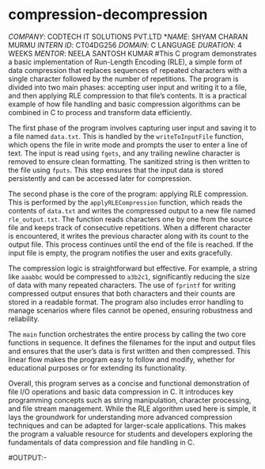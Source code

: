 # compression-decompression
*COMPANY*: CODTECH IT SOLUTIONS PVT.LTD
**NAME*: SHYAM CHARAN MURMU
*INTERN ID*: CT04DG256
*DOMAIN*: C LANGUAGE
*DURATION*: 4 WEEKS
*MENTOR*: NEELA SANTOSH KUMAR
#This C program demonstrates a basic implementation of Run-Length Encoding (RLE), a simple form of data compression that replaces sequences of repeated characters with a single character followed by the number of repetitions. The program is divided into two main phases: accepting user input and writing it to a file, and then applying RLE compression to that file’s contents. It is a practical example of how file handling and basic compression algorithms can be combined in C to process and transform data efficiently.

The first phase of the program involves capturing user input and saving it to a file named `data.txt`. This is handled by the `writeToInputFile` function, which opens the file in write mode and prompts the user to enter a line of text. The input is read using `fgets`, and any trailing newline character is removed to ensure clean formatting. The sanitized string is then written to the file using `fputs`. This step ensures that the input data is stored persistently and can be accessed later for compression.

The second phase is the core of the program: applying RLE compression. This is performed by the `applyRLECompression` function, which reads the contents of `data.txt` and writes the compressed output to a new file named `rle_output.txt`. The function reads characters one by one from the source file and keeps track of consecutive repetitions. When a different character is encountered, it writes the previous character along with its count to the output file. This process continues until the end of the file is reached. If the input file is empty, the program notifies the user and exits gracefully.

The compression logic is straightforward but effective. For example, a string like `aaabbc` would be compressed to `a3b2c1`, significantly reducing the size of data with many repeated characters. The use of `fprintf` for writing compressed output ensures that both characters and their counts are stored in a readable format. The program also includes error handling to manage scenarios where files cannot be opened, ensuring robustness and reliability.

The `main` function orchestrates the entire process by calling the two core functions in sequence. It defines the filenames for the input and output files and ensures that the user’s data is first written and then compressed. This linear flow makes the program easy to follow and modify, whether for educational purposes or for extending its functionality.

Overall, this program serves as a concise and functional demonstration of file I/O operations and basic data compression in C. It introduces key programming concepts such as string manipulation, character processing, and file stream management. While the RLE algorithm used here is simple, it lays the groundwork for understanding more advanced compression techniques and can be adapted for larger-scale applications. This makes the program a valuable resource for students and developers exploring the fundamentals of data compression and file handling in C.

#OUTPUT:-
